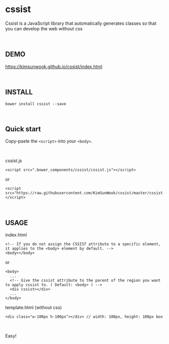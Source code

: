 cssist
=======

Cssist is a JavaScript library that automatically generates classes so that you can develop the web without css

<br/>

DEMO
-------
https://kimsunwook.github.io/cssist/index.html
<!-- https://kimsunwook.github.io/cssist -->

<br/>

INSTALL
-------

```
bower install cssist --save
```

<br/>

Quick start
-------

Copy-paste the ```<script>``` into your ```<body>```.

<br/>

cssist.js

```
<script src=".bower_components/cssist/cssist.js"></script>
```
or
```
<script src="https://raw.githubusercontent.com/KimSunWook/cssist/master/cssist.js"></script>
```

<br/>

USAGE
-----

index.html
```
<!-- If you do not assign the CSSIST attribute to a specific element, it applies to the <body> element by default. -->
<body></body>
```
or
```
<body>
  ...
  <!-- Give the cssist attribute to the parent of the region you want to apply cssist to. ( Default: <body> ) -->
  <div cssist></div>
  ...
</body>
```

template.html (without css)
```
<div class="w-100px h-100px"></div> // width: 100px, height: 100px box
```

<br/>

Easy!
